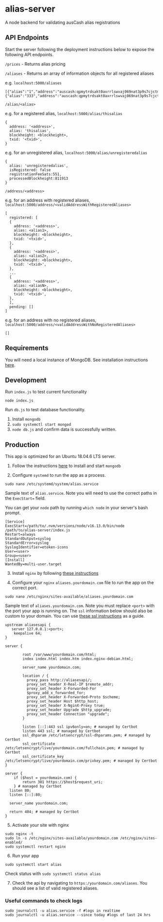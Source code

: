 # alias-server

A node backend for validating ausCash alias registrations

## API Endpoints

Start the server following the deployment instructions below to expose the following API endpoints.

`/prices` - Returns alias pricing

`/aliases` - Returns an array of information objects for all registered aliases

e.g. `localhost:5000/aliases`

```
[{"alias":"1","address":"auscash:qpmytrdsakt0axrrlswvaj069nat3p9s7cjctmjasj"},{"alias":"333","address":"auscash:qpmytrdsakt0axrrlswvaj069nat3p9s7cjctmjasj"}]
```

`/alias/<alias>`

e.g. for a registered alias, `localhost:5000/alias/thisalias`

```
{
  address: '<address>',
  alias: 'thisalias',
  blockheight: <blockheight>,
  txid: '<txid>',
}
```

e.g. for an unregistered alias, `localhost:5000/alias/unregisteredalias`

```
{
  alias: 'unregisteredalias',
  isRegistered: false
  registrationFeeSats:551,
  processedBlockheight:811913
}
```

`/address/<address>`

e.g. for an address with registered aliases, `localhost:5000/address/<validAddressWithRegisteredAliases>`

```
[
  registered: [
  {
    address: '<address>',
    alias: <alias1>,
    blockheight: <blockheight>,
    txid: '<txid>',
  },
  {
    address: '<address>',
    alias: <alias2>,
    blockheight: <blockheight>,
    txid: '<txid>',
  },
  ...
  {
    address: '<address>',
    alias: <aliasN>,
    blockheight: <blockheight>,
    txid: '<txid>',
  },
  ],
  pending: []
]
```

e.g. for an address with no registered aliases, `localhost:5000/address/<validAddressWithNoRegisteredAliases>`

```
[]
```

## Requirements

You will need a local instance of MongoDB. See installation instructions [here](https://www.mongodb.com/docs/manual/tutorial/install-mongodb-on-ubuntu/).

## Development

Run `index.js` to test current functionality

`node index.js`

Run `db.js` to test database functionality.

1. Install `mongodb`
2. `sudo systemctl start mongod`
3. `node db.js` and confirm data is successfully written.

## Production

This app is optimized for an Ubuntu 18.04.6 LTS server.

1. Follow the instructions [here](https://www.digitalocean.com/community/tutorials/how-to-install-mongodb-on-ubuntu-18-04-source) to install and start `mongodb`

2. Configure `systemd` to run the app as a process.

```
sudo nano /etc/systemd/system/alias.service
```

Sample text of `alias.service`. Note you will need to use the correct paths in the `ExecStart=` field.

You can get your `node` path by running `which node` in your server's bash prompt.

```
[Service]
ExecStart=/path/to/.nvm/versions/node/v16.13.0/bin/node /path/to/alias-server/index.js
Restart=always
StandardOutput=syslog
StandardError=syslog
SyslogIdentifier=etoken-icons
User=<user>
Group=<user>
[Install]
WantedBy=multi-user.target
```

3. Install `nginx` by following [these instructions](https://www.digitalocean.com/community/tutorials/how-to-install-nginx-on-ubuntu-18-04-quickstart)

4. Configure your `nginx` `aliases.yourdomain.com` file to run the app on the correct port.

```
sudo nano /etc/nginx/sites-available/aliases.yourdomain.com
```

Sample text of `aliases.yourdomain.com`. Note you must replace `<port>` with the port your app is running on. The `ssl` information below should also be custom to your domain. You can use [these ssl instructions](https://www.digitalocean.com/community/tutorials/how-to-secure-nginx-with-let-s-encrypt-on-ubuntu-18-04) as a guide.

```
upstream aliasesapi {
   server 127.0.0.1:<port>;
    keepalive 64;
}

server {

        root /var/www/yourdomain.com/html;
        index index.html index.htm index.nginx-debian.html;

        server_name yourdomain.com;

        location / {
          proxy_pass http://aliasesapi/;
          proxy_set_header X-Real-IP $remote_addr;
          proxy_set_header X-Forwarded-For
          $proxy_add_x_forwarded_for;
          proxy_set_header X-Forwarded-Proto $scheme;
          proxy_set_header Host $http_host;
          proxy_set_header X-NginX-Proxy true;
          proxy_set_header Upgrade $http_upgrade;
          proxy_set_header Connection "upgrade";
        }

        listen [::]:443 ssl ipv6only=on; # managed by Certbot
        listen 443 ssl; # managed by Certbot
        ssl_dhparam /etc/letsencrypt/ssl-dhparams.pem; # managed by Certbot
        ssl_certificate /etc/letsencrypt/live/yourdomain.com/fullchain.pem; # managed by Certbot
        ssl_certificate_key /etc/letsencrypt/live/yourdomain.com/privkey.pem; # managed by Certbot
}

server {
    if ($host = yourdomain.com) {
        return 301 https://$host$request_uri;
    } # managed by Certbot
  listen 80;
  listen [::]:80;

  server_name yourdomain.com;

  return 404; # managed by Certbot
}
```

5. Activate your site with nginx

```
sudo nginx -t
sudo ln -s /etc/nginx/sites-available/yourdomain.com /etc/nginx/sites-enabled/
sudo systemctl restart nginx
```

6. Run your app

```
sudo systemctl start alias
```

Check status with `sudo systemctl status alias`

7. Check the api by navigating to `https:/yourdomain.com/aliases`. You should see a list of valid registered aliases.

### Useful commands to check logs

```
sudo journalctl -u alias.service -f #logs in realtime
sudo journalctl -u alias.service --since today #logs of last 24 hrs
```
